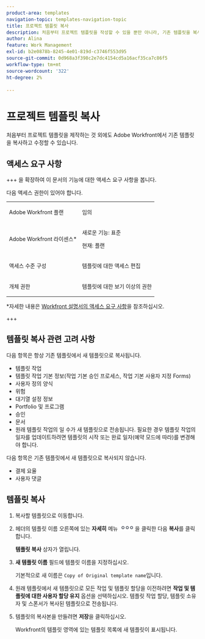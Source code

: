 ```yaml
---
product-area: templates
navigation-topic: templates-navigation-topic
title: 프로젝트 템플릿 복사
description: 처음부터 프로젝트 템플릿을 작성할 수 있을 뿐만 아니라, 기존 템플릿을 복사하여 수정할 수도 있습니다.
author: Alina
feature: Work Management
exl-id: b2e0878b-8245-4e01-819d-c3746f553d95
source-git-commit: 0d968a3f398c2e7dc4154cd5a16acf35ca7c86f5
workflow-type: tm+mt
source-wordcount: '322'
ht-degree: 2%

---
```


# 프로젝트 템플릿 복사

<!--Audited: 5/2025-->

처음부터 프로젝트 템플릿을 제작하는 것 외에도 Adobe Workfront에서 기존 템플릿을 복사하고 수정할 수 있습니다.

## 액세스 요구 사항

+++ 을 확장하여 이 문서의 기능에 대한 액세스 요구 사항을 봅니다.

다음 액세스 권한이 있어야 합니다.

<table style="table-layout:auto"> 
 <col> 
 <col> 
 <tbody> 
  <tr> 
   <td role="rowheader">Adobe Workfront 플랜</td> 
   <td> <p>임의 </p> </td> 
  </tr> 
  <tr> 
   <td role="rowheader">Adobe Workfront 라이센스*</td> 
   <td><p>새로운 기능: 표준</p> 
   <p>현재: 플랜 </p> </td> 
  </tr> 
  <tr> 
   <td role="rowheader">액세스 수준 구성</td> 
   <td> <p>템플릿에 대한 액세스 편집</p> </td> 
  </tr> 
  <tr> 
   <td role="rowheader">개체 권한</td> 
   <td> <p>템플릿에 대한 보기 이상의 권한</p>  </td> 
  </tr> 
 </tbody> 
</table>

*자세한 내용은 [Workfront 설명서의 액세스 요구 사항](/help/quicksilver/administration-and-setup/add-users/access-levels-and-object-permissions/access-level-requirements-in-documentation.md)을 참조하십시오.

+++

## 템플릿 복사 관련 고려 사항

다음 항목은 항상 기존 템플릿에서 새 템플릿으로 복사됩니다.

* 템플릿 작업
* 템플릿 작업 기본 정보(작업 기본 승인 프로세스, 작업 기본 사용자 지정 Forms)
* 사용자 정의 양식
* 위험
* 대기열 설정 정보
* Portfolio 및 프로그램
* 승인
* 문서
* 원래 템플릿 작업의 일 수가 새 템플릿으로 전송됩니다. 필요한 경우 템플릿 작업의 일자를 업데이트하려면 템플릿의 시작 또는 완료 일자(예약 모드에 따라)를 변경해야 합니다.

다음 항목은 기존 템플릿에서 새 템플릿으로 복사되지 않습니다.

* 결제 요율
* 사용자 댓글

## 템플릿 복사


<!--ensure steps and casing on the fields and buttons is accurate with unshim-->

1. 복사할 템플릿으로 이동합니다.
1. 헤더의 템플릿 이름 오른쪽에 있는 **자세히** 메뉴 ![자세히 아이콘](assets/qs-more-icon-on-an-object.png)을 클릭한 다음 **복사**&#x200B;를 클릭합니다.

   **템플릿 복사** 상자가 열립니다.

   <!--![Copy template box](assets/copy-template-box.png)-->

1. **새 템플릿 이름** 필드에 템플릿 이름을 지정하십시오.

   기본적으로 새 이름은 `Copy of Original template name`입니다.

1. 원래 템플릿에서 새 템플릿으로 모든 작업 및 템플릿 할당을 이전하려면 **작업 및 템플릿에 대한 사용자 할당 유지** 옵션을 선택하십시오. 템플릿 작업 할당, 템플릿 소유자 및 스폰서가 복사된 템플릿으로 전송됩니다.
1. 템플릿의 복사본을 만들려면 **저장**&#x200B;을 클릭하십시오.

   Workfront의 템플릿 영역에 있는 템플릿 목록에 새 템플릿이 표시됩니다.
